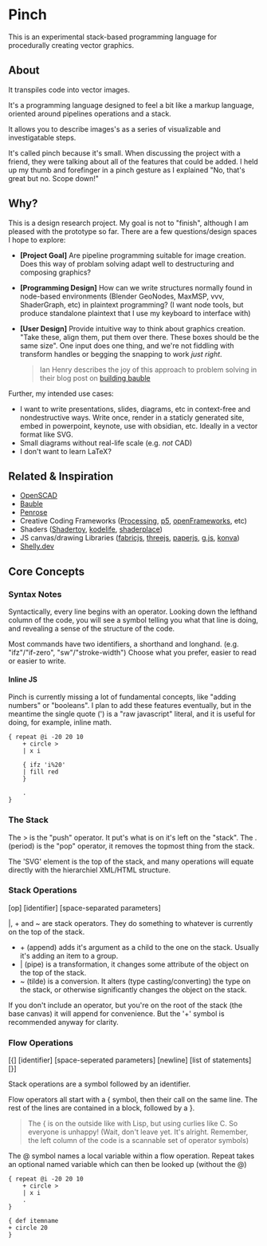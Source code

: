 # Pinch
This is an experimental stack-based programming language for procedurally creating vector graphics.

## About
It transpiles code into vector images. 

It's a programming language designed to feel a bit like a markup language, oriented around pipelines operations and a stack.

It allows you to describe images's as a series of visualizable and investigatable steps. 

It's called pinch because it's small. When discussing the project with a friend, they were talking about all of the features that could be added. I held up my thumb and forefinger in a pinch gesture as I explained "No, that's great but no. Scope down!"

## Why?
This is a design research project. My goal is not to "finish", although I am pleased with the prototype so far. There are a few questions/design spaces I hope to explore:

- **[Project Goal]** Are pipeline programming suitable for image creation. Does this way of problam solving adapt well to destructuring and composing graphics? 
- **[Programming Design]** How can we write structures normally found in node-based environments (Blender GeoNodes, MaxMSP, vvv, ShaderGraph, etc) in plaintext programming? (I want node tools, but produce standalone plaintext that I use my keyboard to interface with)
- **[User Design]** Provide intuitive way to think about graphics creation. "Take these, align them, put them over there. These boxes should be the same size". One input does one thing, and we're not fiddling with transform handles or begging the snapping to work *just right*. 

    > Ian Henry describes the joy of this approach to problem solving in their blog post on [building bauble](https://ianthehenry.com/posts/bauble/building-bauble/)

Further, my intended use cases:

- I want to write presentations, slides, diagrams, etc in context-free and nondestructive ways. Write once, render in a staticly generated site, embed in powerpoint, keynote, use with obsidian, etc. Ideally in a vector format like SVG.
- Small diagrams without real-life scale (e.g. *not* CAD)
- I don't want to learn LaTeX?

## Related & Inspiration
- [OpenSCAD](https://openscad.org/)
- [Bauble](https://bauble.studio/)
- [Penrose](https://penrose.cs.cmu.edu/)
- Creative Coding Frameworks ([Processing](https://processing.org/), [p5](https://p5js.org/), [openFrameworks](https://openframeworks.cc/), etc)
- Shaders ([Shadertoy](https://www.shadertoy.com/), [kodelife](https://hexler.net/kodelife), [shaderplace](https://shader.place/))
- JS canvas/drawing Libraries ([fabricjs](https://fabricjs.com/), [threejs](https://threejs.org/), [paperjs](http://paperjs.org/), [g.js](https://g.js.org/), [konva](https://konvajs.org/))
- [Shelly.dev](https://shelly.dev/)

## Core Concepts

### Syntax Notes
Syntactically, every line begins with an operator. Looking down the lefthand column of the code, you will see a symbol telling you what that line is doing, and revealing a sense of the structure of the code.

Most commands have two identifiers, a shorthand and longhand. (e.g. "ifz"/"if-zero", "sw"/"stroke-width") Choose what you prefer, easier to read or easier to write.

#### Inline JS
Pinch is currently missing a lot of fundamental concepts, like "adding numbers" or "booleans".
I plan to add these features eventually, but in the meantime the single quote (') is a "raw javascript" literal, and it is useful for doing, for example, inline math.

```
{ repeat @i -20 20 10
    + circle >
    | x i

    { ifz 'i%20'
    | fill red
    }

    .
}

```


### The Stack
The > is the "push" operator. It put's what is on it's left on the "stack". The . (period) is the "pop" operator, it removes the topmost thing from the stack.

The 'SVG' element is the top of the stack, and many operations will equate directly with the hierarchiel XML/HTML structure.

### Stack Operations
[op] [identifier] [space-separated parameters]

|, + and ~ are stack operators. They do something to whatever is currently on the top of the stack. 

- \+ (append) adds it's argument as a child to the one on the stack. Usually it's adding an item to a group.
- | (pipe) is a transformation, it changes some attribute of the object on the top of the stack.
- ~ (tilde) is a conversion. It alters (type casting/converting) the type on the stack, or otherwise significantly changes the object on the stack.

If you don't include an operator, but you're on the root of the stack (the base canvas) it will append for convenience. But the '+' symbol is recommended anyway for clarity.

### Flow Operations
[{] [identifier] [space-seperated parameters] [newline] [list of statements] [}]

Stack operations are a symbol followed by an identifier. 

Flow operators all start with a { symbol, then their call on the same line. The rest of the lines are contained in a block, followed by a }.

> The { is on the outside like with Lisp, but using curlies like C. So everyone is unhappy! (Wait, don't leave yet. It's alright. Remember, the left column of the code is a scannable set of operator symbols)

The @ symbol names a local variable within a flow operation. Repeat takes an optional named variable which can then be looked up (without the @)

```
{ repeat @i -20 20 10
    + circle >
    | x i
    .
}

{ def itemname
+ circle 20
}
```

